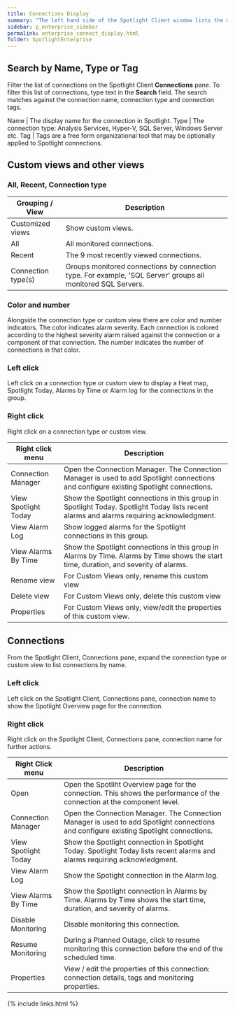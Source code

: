```yaml
---
title: Connections Display
summary: "The left hand side of the Spotlight Client window lists the monitored databases, instances and servers in your enterprise. Connections are grouped according to connection type. Additionally, you can group connections into Custom views. You can search for connections by name, type or tag."
sidebar: p_enterprise_sidebar
permalink: enterprise_connect_display.html
folder: SpotlightEnterprise
---
```




## Search by Name, Type or Tag

Filter the list of connections on the Spotlight Client **Connections** pane. To filter this list of connections, type text in the **Search** field. The search matches against the connection name, connection type and connection tags.

Name | The display name for the connection in Spotlight.
Type | The connection type: Analysis Services, Hyper-V, SQL Server, Windows Server etc.
Tag | Tags are a free form organizational tool that may be optionally applied to Spotlight connections.

## Custom views and other views

### All, Recent, Connection type

Grouping / View | Description
----------------|------------
Customized views | Show custom views.
All | All monitored connections.  
Recent | The 9 most recently viewed connections.
Connection type(s) | Groups monitored connections by connection type. For example, 'SQL Server' groups all monitored SQL Servers.  

### Color and number

Alongside the connection type or custom view there are color and number indicators. The color indicates alarm severity. Each connection is colored according to the highest severity alarm raised against the connection or a component of that connection. The number indicates the number of connections in that color.

### Left click

Left click on a connection type or custom view to display a Heat map, Spotlight Today, Alarms by Time or Alarm log for the connections in the group.

### Right click

Right click on a connection type or custom view.

Right click menu | Description
-----------------|------------
Connection Manager | Open the Connection Manager. The Connection Manager is used to add Spotlight connections and configure existing Spotlight connections.
View Spotlight Today | Show the Spotlight connections in this group in Spotlight Today. Spotlight Today lists recent alarms and alarms requiring acknowledgment.
View Alarm Log | Show logged alarms for the Spotlight connections in this group.
View Alarms By Time | Show the Spotlight connections in this group in Alarms by Time. Alarms by Time shows the start time, duration, and severity of alarms.
Rename view | For Custom Views only, rename this custom view
Delete view | For Custom Views only, delete this custom view
Properties | For Custom Views only, view/edit the properties of this custom view.

## Connections

From the Spotlight Client, Connections pane, expand the connection type or custom view to list connections by name.

### Left click

Left click on the Spotlight Client, Connections pane, connection name to show the Spotlight Overview page for the connection.

### Right click

Right click on the Spotlight Client, Connections pane, connection name for further actions.

Right Click menu | Description
---------------------|------------
Open | Open the Spotliht Overview page for the connection. This shows the performance of the connection at the component level.
Connection Manager | Open the Connection Manager. The Connection Manager is used to add Spotlight connections and configure existing Spotlight connections.
View Spotlight Today | Show the Spotlight connection in Spotlight Today. Spotlight Today lists recent alarms and alarms requiring acknowledgment.
View Alarm Log | Show the Spotight connection in the Alarm log.
View Alarms By Time | Show the Spotlight connection in Alarms by Time. Alarms by Time shows the start time, duration, and severity of alarms.
Disable Monitoring | Disable monitoring this connection.
Resume Monitoring | During a Planned Outage, click to resume monitoring this connection before the end of the scheduled time.
Properties | View / edit the properties of this connection: connection details, tags and monitoring properties.

{% include links.html %}

